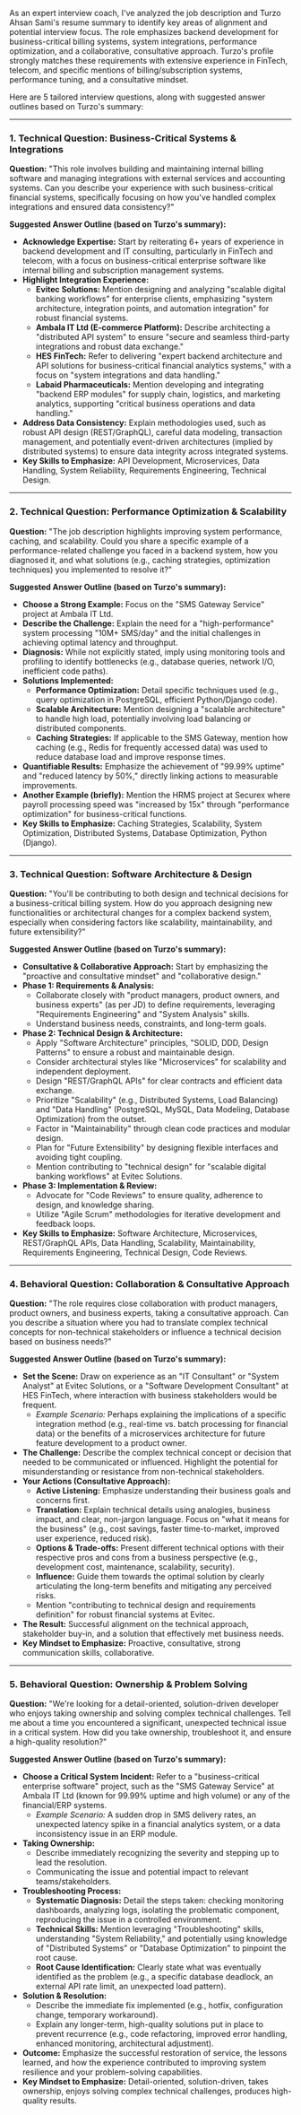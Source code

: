 As an expert interview coach, I've analyzed the job description and Turzo Ahsan Sami's resume summary to identify key areas of alignment and potential interview focus. The role emphasizes backend development for business-critical billing systems, system integrations, performance optimization, and a collaborative, consultative approach. Turzo's profile strongly matches these requirements with extensive experience in FinTech, telecom, and specific mentions of billing/subscription systems, performance tuning, and a consultative mindset.

Here are 5 tailored interview questions, along with suggested answer outlines based on Turzo's summary:

---

### **1. Technical Question: Business-Critical Systems & Integrations**

**Question:** "This role involves building and maintaining internal billing software and managing integrations with external services and accounting systems. Can you describe your experience with such business-critical financial systems, specifically focusing on how you've handled complex integrations and ensured data consistency?"

**Suggested Answer Outline (based on Turzo's summary):**

*   **Acknowledge Expertise:** Start by reiterating 6+ years of experience in backend development and IT consulting, particularly in FinTech and telecom, with a focus on business-critical enterprise software like internal billing and subscription management systems.
*   **Highlight Integration Experience:**
    *   **Evitec Solutions:** Mention designing and analyzing "scalable digital banking workflows" for enterprise clients, emphasizing "system architecture, integration points, and automation integration" for robust financial systems.
    *   **Ambala IT Ltd (E-commerce Platform):** Describe architecting a "distributed API system" to ensure "secure and seamless third-party integrations and robust data exchange."
    *   **HES FinTech:** Refer to delivering "expert backend architecture and API solutions for business-critical financial analytics systems," with a focus on "system integrations and data handling."
    *   **Labaid Pharmaceuticals:** Mention developing and integrating "backend ERP modules" for supply chain, logistics, and marketing analytics, supporting "critical business operations and data handling."
*   **Address Data Consistency:** Explain methodologies used, such as robust API design (REST/GraphQL), careful data modeling, transaction management, and potentially event-driven architectures (implied by distributed systems) to ensure data integrity across integrated systems.
*   **Key Skills to Emphasize:** API Development, Microservices, Data Handling, System Reliability, Requirements Engineering, Technical Design.

---

### **2. Technical Question: Performance Optimization & Scalability**

**Question:** "The job description highlights improving system performance, caching, and scalability. Could you share a specific example of a performance-related challenge you faced in a backend system, how you diagnosed it, and what solutions (e.g., caching strategies, optimization techniques) you implemented to resolve it?"

**Suggested Answer Outline (based on Turzo's summary):**

*   **Choose a Strong Example:** Focus on the "SMS Gateway Service" project at Ambala IT Ltd.
*   **Describe the Challenge:** Explain the need for a "high-performance" system processing "10M+ SMS/day" and the initial challenges in achieving optimal latency and throughput.
*   **Diagnosis:** While not explicitly stated, imply using monitoring tools and profiling to identify bottlenecks (e.g., database queries, network I/O, inefficient code paths).
*   **Solutions Implemented:**
    *   **Performance Optimization:** Detail specific techniques used (e.g., query optimization in PostgreSQL, efficient Python/Django code).
    *   **Scalable Architecture:** Mention designing a "scalable architecture" to handle high load, potentially involving load balancing or distributed components.
    *   **Caching Strategies:** If applicable to the SMS Gateway, mention how caching (e.g., Redis for frequently accessed data) was used to reduce database load and improve response times.
*   **Quantifiable Results:** Emphasize the achievement of "99.99% uptime" and "reduced latency by 50%," directly linking actions to measurable improvements.
*   **Another Example (briefly):** Mention the HRMS project at Securex where payroll processing speed was "increased by 15x" through "performance optimization" for business-critical functions.
*   **Key Skills to Emphasize:** Caching Strategies, Scalability, System Optimization, Distributed Systems, Database Optimization, Python (Django).

---

### **3. Technical Question: Software Architecture & Design**

**Question:** "You'll be contributing to both design and technical decisions for a business-critical billing system. How do you approach designing new functionalities or architectural changes for a complex backend system, especially when considering factors like scalability, maintainability, and future extensibility?"

**Suggested Answer Outline (based on Turzo's summary):**

*   **Consultative & Collaborative Approach:** Start by emphasizing the "proactive and consultative mindset" and "collaborative design."
*   **Phase 1: Requirements & Analysis:**
    *   Collaborate closely with "product managers, product owners, and business experts" (as per JD) to define requirements, leveraging "Requirements Engineering" and "System Analysis" skills.
    *   Understand business needs, constraints, and long-term goals.
*   **Phase 2: Technical Design & Architecture:**
    *   Apply "Software Architecture" principles, "SOLID, DDD, Design Patterns" to ensure a robust and maintainable design.
    *   Consider architectural styles like "Microservices" for scalability and independent deployment.
    *   Design "REST/GraphQL APIs" for clear contracts and efficient data exchange.
    *   Prioritize "Scalability" (e.g., Distributed Systems, Load Balancing) and "Data Handling" (PostgreSQL, MySQL, Data Modeling, Database Optimization) from the outset.
    *   Factor in "Maintainability" through clean code practices and modular design.
    *   Plan for "Future Extensibility" by designing flexible interfaces and avoiding tight coupling.
    *   Mention contributing to "technical design" for "scalable digital banking workflows" at Evitec Solutions.
*   **Phase 3: Implementation & Review:**
    *   Advocate for "Code Reviews" to ensure quality, adherence to design, and knowledge sharing.
    *   Utilize "Agile Scrum" methodologies for iterative development and feedback loops.
*   **Key Skills to Emphasize:** Software Architecture, Microservices, REST/GraphQL APIs, Data Handling, Scalability, Maintainability, Requirements Engineering, Technical Design, Code Reviews.

---

### **4. Behavioral Question: Collaboration & Consultative Approach**

**Question:** "The role requires close collaboration with product managers, product owners, and business experts, taking a consultative approach. Can you describe a situation where you had to translate complex technical concepts for non-technical stakeholders or influence a technical decision based on business needs?"

**Suggested Answer Outline (based on Turzo's summary):**

*   **Set the Scene:** Draw on experience as an "IT Consultant" or "System Analyst" at Evitec Solutions, or a "Software Development Consultant" at HES FinTech, where interaction with business stakeholders would be frequent.
    *   *Example Scenario:* Perhaps explaining the implications of a specific integration method (e.g., real-time vs. batch processing for financial data) or the benefits of a microservices architecture for future feature development to a product owner.
*   **The Challenge:** Describe the complex technical concept or decision that needed to be communicated or influenced. Highlight the potential for misunderstanding or resistance from non-technical stakeholders.
*   **Your Actions (Consultative Approach):**
    *   **Active Listening:** Emphasize understanding their business goals and concerns first.
    *   **Translation:** Explain technical details using analogies, business impact, and clear, non-jargon language. Focus on "what it means for the business" (e.g., cost savings, faster time-to-market, improved user experience, reduced risk).
    *   **Options & Trade-offs:** Present different technical options with their respective pros and cons from a business perspective (e.g., development cost, maintenance, scalability, security).
    *   **Influence:** Guide them towards the optimal solution by clearly articulating the long-term benefits and mitigating any perceived risks.
    *   Mention "contributing to technical design and requirements definition" for robust financial systems at Evitec.
*   **The Result:** Successful alignment on the technical approach, stakeholder buy-in, and a solution that effectively met business needs.
*   **Key Mindset to Emphasize:** Proactive, consultative, strong communication skills, collaborative.

---

### **5. Behavioral Question: Ownership & Problem Solving**

**Question:** "We're looking for a detail-oriented, solution-driven developer who enjoys taking ownership and solving complex technical challenges. Tell me about a time you encountered a significant, unexpected technical issue in a critical system. How did you take ownership, troubleshoot it, and ensure a high-quality resolution?"

**Suggested Answer Outline (based on Turzo's summary):**

*   **Choose a Critical System Incident:** Refer to a "business-critical enterprise software" project, such as the "SMS Gateway Service" at Ambala IT Ltd (known for 99.99% uptime and high volume) or any of the financial/ERP systems.
    *   *Example Scenario:* A sudden drop in SMS delivery rates, an unexpected latency spike in a financial analytics system, or a data inconsistency issue in an ERP module.
*   **Taking Ownership:**
    *   Describe immediately recognizing the severity and stepping up to lead the resolution.
    *   Communicating the issue and potential impact to relevant teams/stakeholders.
*   **Troubleshooting Process:**
    *   **Systematic Diagnosis:** Detail the steps taken: checking monitoring dashboards, analyzing logs, isolating the problematic component, reproducing the issue in a controlled environment.
    *   **Technical Skills:** Mention leveraging "Troubleshooting" skills, understanding "System Reliability," and potentially using knowledge of "Distributed Systems" or "Database Optimization" to pinpoint the root cause.
    *   **Root Cause Identification:** Clearly state what was eventually identified as the problem (e.g., a specific database deadlock, an external API rate limit, an unexpected load pattern).
*   **Solution & Resolution:**
    *   Describe the immediate fix implemented (e.g., hotfix, configuration change, temporary workaround).
    *   Explain any longer-term, high-quality solutions put in place to prevent recurrence (e.g., code refactoring, improved error handling, enhanced monitoring, architectural adjustment).
*   **Outcome:** Emphasize the successful restoration of service, the lessons learned, and how the experience contributed to improving system resilience and your problem-solving capabilities.
*   **Key Mindset to Emphasize:** Detail-oriented, solution-driven, takes ownership, enjoys solving complex technical challenges, produces high-quality results.